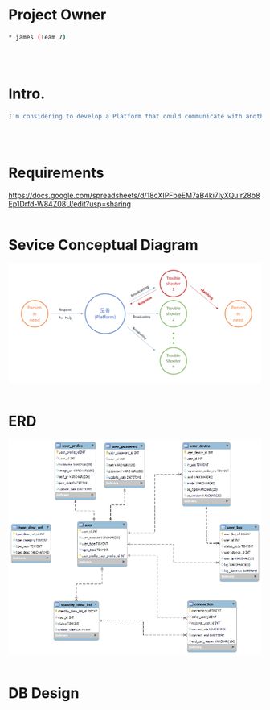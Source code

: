 # Project Owner
```sh
* james (Team 7)
```
<br><br>

# Intro.
```sh
I'm considering to develop a Platform that could communicate with another client via VoIP technology.(feat. webRTC)
```
<br><br>

# Requirements
https://docs.google.com/spreadsheets/d/18cXIPFbeEM7aB4ki7lyXQuIr28b8Ep1Drfd-W84Z08U/edit?usp=sharing
<br><br>

# Sevice Conceptual Diagram 
<img src="/img/service_conceptual_diagram.png"></img> 
<br><br>


# ERD
<img src="/img/james_ERD.png"></img>
<br><br>

# DB Design 
<br><br>

